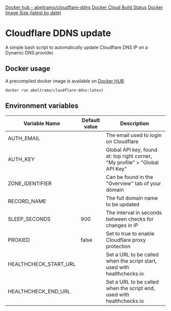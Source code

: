 [Docker hub - abeltramo/cloudflare-ddns](https://img.shields.io/badge/docker-abeltramo%2Fcloudflare-ddns-success) [Docker Cloud Build Status](https://img.shields.io/docker/cloud/build/abeltramo/cloudflare-ddns) [Docker Image Size (latest by date)](https://img.shields.io/docker/image-size/abeltramo/cloudflare-ddns)

# Cloudflare DDNS update

A simple bash script to automatically update Cloudflare DNS IP on a Dynamic DNS provider.

## Docker usage

A precompiled docker image is available on [Docker HUB](https://hub.docker.com/repository/docker/abeltramo/cloudflare-ddns).

`docker run abeltramo/cloudflare-ddns:latest`

## Environment variables

| Variable Name         | Default value | Description                                                                 |
|-----------------------|---------------|-----------------------------------------------------------------------------|
| AUTH_EMAIL            |               | The email used to login on Cloudflare                                       |
| AUTH_KEY              |               | Global API key, found at: top right corner, "My profile" > "Global API Key" |
| ZONE_IDENTIFIER       |               | Can be found in the "Overview" tab of your domain                           |
| RECORD_NAME           |               | The full domain name to be updated                                          |
| SLEEP_SECONDS         | 900           | The interval in seconds between checks for changes in IP                    |
| PROXIED               | false         | Set to true to enable Cloudflare proxy protection                           |
| HEALTHCHECK_START_URL |               | Set a URL to be called when the script start, used with healthchecks.io     |
| HEALTHCHECK_END_URL   |               | Set a URL to be called when the script end, used with healthchecks.io       |
